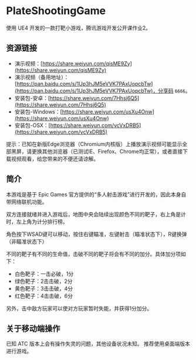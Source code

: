 # PlateShootingGame
使用 UE4 开发的一款打靶小游戏，腾讯游戏开发公开课作业2。

## 资源链接
- 演示视频：[https://share.weiyun.com/qisME9Zy](https://share.weiyun.com/qisME9Zy)
- 演示视频（备用地址）：[https://pan.baidu.com/s/1Up3hJM5eVVK7PAxUopcbTw](https://pan.baidu.com/s/1Up3hJM5eVVK7PAxUopcbTw)，分享码 `6666`。
- 安装包-安卓：[https://share.weiyun.com/7Hhsj6Q5](https://share.weiyun.com/7Hhsj6Q5)
- 安装包-Windows：[https://share.weiyun.com/usXu4Onw](https://share.weiyun.com/usXu4Onw)
- 安装包-OSX：[https://share.weiyun.com/vcVxDRB5](https://share.weiyun.com/vcVxDRB5)

提示：已知在新版Edge浏览器（Chromium内核版）上播放演示视频可能显示全部黑屏，请更换其他浏览器（已测试IE、Firefox、Chrome均正常），或者直接下载视频观看，给您带来的不便还请谅解。

## 简介
本游戏是基于 Epic Games 官方提供的“多人射击游戏”进行开发的，因此本身自带网络联机功能。

双方连接就绪并进入游戏后，地图中央会陆续出现颜色不同的靶子，右上角是计时，左上角为计分排行榜。

角色按下WSAD键可以移动，按住右键瞄准，左键射击（瞄准状态下），R键换弹（非瞄准状态下）

不同的靶子有不同的生命值，击破不同的靶子将会有不同的加分。具体加分项如下：
- 白色靶子：一击必破，1分
- 绿色靶子：2击击破，2分
- 黄色靶子：3击击破，4分
- 红色靶子：4击击破，6分

另外，击中敌方玩家可以使对方玩家暂时失能，并获得1分加分。

## 关于移动端操作
已知 ATC 版本上会有操作失灵的问题，其他设备状况未知。
推荐使用桌面端版本进行游戏。